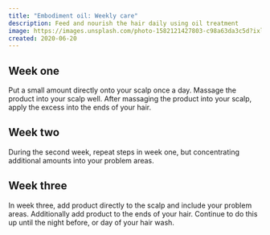 ```yaml
---
title: "Embodiment oil: Weekly care"
description: Feed and nourish the hair daily using oil treatment
image: https://images.unsplash.com/photo-1582121427803-c98a63da3c5d?ixlib=rb-1.2.1&ixid=eyJhcHBfaWQiOjEyMDd9&auto=format&fit=crop&w=1000&q=80
created: 2020-06-20
---
```


## Week one

Put a small amount directly onto your scalp once a day. Massage the product into your scalp well. After massaging the product into your scalp, apply the excess into the ends of your hair.

## Week two

During the second week, repeat steps in week one, but concentrating additional amounts into your problem areas.

## Week three

In week three, add product directly to the scalp and include your problem areas. Additionally add product to the ends of your hair. Continue to do this up until the night before, or day of your hair wash.

